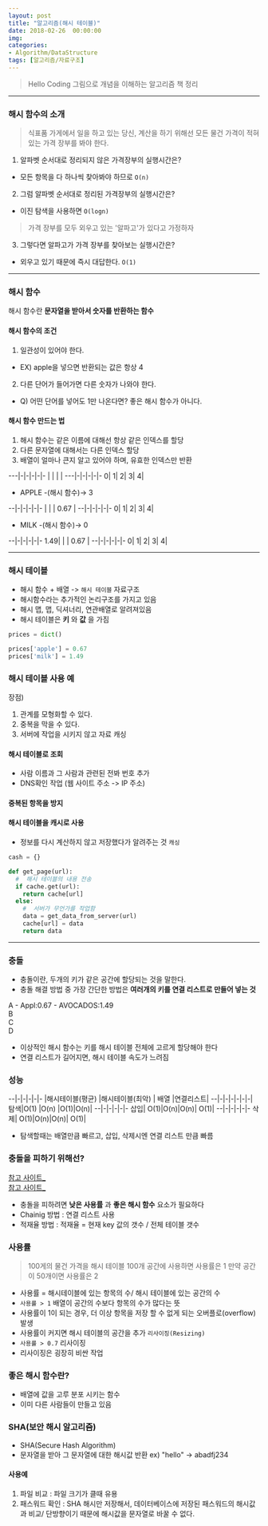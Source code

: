 ```yaml
---
layout: post
title: "알고리즘(해시 테이블)"
date: 2018-02-26  00:00:00
img:
categories:
- Algorithm/DataStructure
tags: [알고리즘/자료구조]
---
```

> Hello Coding 그림으로 개념을 이해하는 알고리즘 책 정리

---
### 해시 함수의 소개

> 식표품 가게에서 일을 하고 있는 당신, 계산을 하기 위해선 모든 물건 가격이 적혀 있는 가격 장부를 봐야 한다.

1. 알파벳 순서대로 정리되지 않은 가격장부의 실행시간은?
  - 모든 항목을 다 하나씩 찾아봐야 하므로 `O(n)`
2. 그럼 알파벳 순서대로 정리된 가격장부의 실행시간은?
  - 이진 탐색을 사용하면 `O(logn)`

> 가격 장부를 모두 외우고 있는 '알파고'가 있다고 가정하자

3. 그렇다면 알파고가 가격 장부를 찾아보는 실행시간은?
  - 외우고 있기 때문에 즉시 대답한다. `O(1)`

---

### 해시 함수
해시 함수란 **문자열을 받아서 숫자를 반환하는 함수**

#### 해시 함수의 조건
1. 일관성이 있어야 한다.
  -   EX) apple을 넣으면 반환되는 값은 항상 4
2. 다른 단어가 들어가면 다른 숫자가 나와야 한다.
  - Q) 어떤 단어를 넣어도 1만 나온다면?  좋은 해시 함수가 아니다.

#### 해시 함수 만드는 법
1. 해시 함수는 같은 이름에 대해선 항상 같은 인덱스를 할당
2. 다른 문자열에 대해서는 다른 인덱스 할당
3. 배열이 얼마나 큰지 알고 있어야 하며, 유효한 인덱스만 반환

---|-|-|-|-|-
 | | | |
---|-|-|-|-|-
0| 1| 2| 3| 4|


- APPLE -(해시 함수)-> 3

--|-|-|-|-|-
 | | | 0.67 |
--|-|-|-|-|-
0| 1| 2| 3| 4|

- MILK -(해시 함수)-> 0

--|-|-|-|-|-
1.49| | | 0.67 |
--|-|-|-|-|-
0| 1| 2| 3| 4|

---

### 해시 테이블
- 해시 함수 + 배열 -> `해시 테이블` 자료구조
- 해시함수라는 추가적인 논리구조를 가지고 있음
- 해시 맵, 맵, 딕셔너리, 연관배열로 알려져있음
- 해시 테이블은 **키** 와 **값** 을 가짐

```py
prices = dict()

prices['apple'] = 0.67
prices['milk'] = 1.49
```
### 해시 테이블 사용 예
장점)
1. 관계를 모형화할 수 있다.
2. 중복을 막을 수 있다.
3. 서버에 작업을 시키지 않고 자료 캐싱

#### 해시 테이블로 조회
- 사람 이름과 그 사람과 관련된 전봐 번호 추가
- DNS확인 작업 (웹 사이트 주소 -> IP 주소)

#### 중복된 항목을 방지
#### 해시 테이블을 캐시로 사용
- 정보를 다시 계산하지 않고 저장했다가 알려주는 것 `캐싱`

```py
cash = {}

def get_page(url):
  #  해시 테이블의 내용 전송
  if cache.get(url):
    return cache[url]
  else:
    #  서버가 무언가를 작업함
    data = get_data_from_server(url)
    cache[url] = data
    return data
```

---

### 충돌
- 충돌이란, 두개의 키가 같은 공간에 할당되는 것을 말한다.
- 충돌 해결 방법 중 가장 간단한 방법은 **여러개의 키를 연결 리스트로 만들어 넣는 것**

A - Appl:0.67 - AVOCADOS:1.49<br>
B<br>
C<br>
D<br>

- 이상적인 해시 함수는 키를 해시 테이블 전체에 고르게 할당해야 한다
- 연결 리스트가 길어지면, 해시 테이블 속도가 느려짐

### 성능

--|-|-|-|-|-
|해시테이블(평균) |해시테이블(최악) | 배열 |연결리스트|
--|-|-|-|-|-|-|
탐색|O(1) |O(n) |O(1)|O(n)|
--|-|-|-|-|-
삽입| O(1)|O(n)|O(n)| O(1)|
--|-|-|-|-|-
삭제| O(1)|O(n)|O(n)| O(1)|

- 탐색할때는 배열만큼 빠르고, 삽입, 삭제시엔 연결 리스트 만큼 빠름

### 충돌을 피하기 위해선?
[참고 사이트_](http://luyin.tistory.com/191)<br>
[참고 사이트_](http://egloos.zum.com/sweeper/v/925740)<br>
- 충돌을 피하려면 **낮은 사용률** 과 **좋은 해시 함수** 요소가 필요하다
- Chainig 방법 : 연결 리스트 사용
- 적재율 방법 :  적재율 = 현재 key 값의 갯수 / 전체 테이블 갯수

### 사용률
> 100게의 물건 가격을 해시 테이블 100개 공간에 사용하면 사용률은 1
만약 공간이 50개이면 사용률은 2

- 사용률 = 해시테이블에 있는 항목의 수/ 해시 테이블에 있는 공간의 수
- `사용률 > 1` 배열이 공간의 수보다 항목의 수가 많다는 뜻
- 사용률이 1이 되는 경우, 더 이상 항목을 저장 할 수 없게 되는 오버플로(overflow)발생
- 사용률이 커지면 해시 테이블의 공간을 추가 `리사이징(Resizing)`
- `사용률 > 0.7` 리사이징
- 리사이징은 굉장히 비싼 작업

### 좋은 해시 함수란?
- 배열에 값을 고루 분포 시키는 함수
- 이미 다른 사람들이 만들고 있음

### SHA(보안 해시 알고리즘)
- SHA(Secure Hash Algorithm)
- 문자열을 받아 그 문자열에 대한 해시값 반환
ex) "hello" -> abadfj234

#### 사용예
1. 파일 비교 : 파일 크기가 클때 유용
2. 패스워드 확인 : SHA 해시만 저장해서, 데이터베이스에 저장된 패스워드의 해시값과 비교/ 단방향이기 때문에 해시값을 문자열로 바꿀 수 없다.
